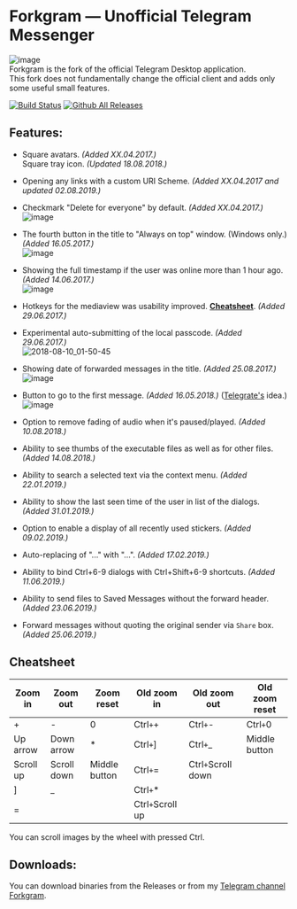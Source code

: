 # Forkgram — Unofficial Telegram Messenger
![image](https://user-images.githubusercontent.com/4051126/43634235-402a8b74-9714-11e8-85c0-8ceb0844a3b0.png)  
Forkgram is the fork of the official Telegram Desktop application.  
This fork does not fundamentally change the official client and adds only some useful small features.  

[![Build Status](https://github.com/Forkgram/tdesktop/workflows/Windows./badge.svg)](https://github.com/Forkgram/tdesktop/actions)
[![Github All Releases](https://img.shields.io/github/downloads/Forkgram/tdesktop/total.svg)](https://github.com/Forkgram/tdesktop/releases)

## Features:
- Square avatars. *(Added XX.04.2017.)*  
Square tray icon. *(Updated 18.08.2018.)*

- Opening any links with a custom URI Scheme. *(Added XX.04.2017 and updated 02.08.2019.)*  

- Checkmark "Delete for everyone" by default. *(Added XX.04.2017.)*  
![image](https://user-images.githubusercontent.com/4051126/43633718-bee9dd4a-9712-11e8-8b24-57822bd20c04.png)

- The fourth button in the title to "Always on top" window. (Windows only.) *(Added 16.05.2017.)*  
![image](https://user-images.githubusercontent.com/4051126/43633763-d441eaa2-9712-11e8-8fb1-1e9e37af1d5e.png)

- Showing the full timestamp if the user was online more than 1 hour ago. *(Added 14.06.2017.)*  
![image](https://user-images.githubusercontent.com/4051126/27127613-5ead16c2-5104-11e7-8be0-f231b4bc3f6b.png)

- Hotkeys for the mediaview was usability improved. [**Cheatsheet**](#cheatsheet). *(Added 29.06.2017.)*  

- Experimental auto-submitting of the local passcode. *(Added 29.06.2017.)*  
![2018-08-10_01-50-45](https://user-images.githubusercontent.com/4051126/43930001-e5d1c1e8-9c3f-11e8-9ddd-ff1a60518d91.gif)

- Showing date of forwarded messages in the title. *(Added 25.08.2017.)*  
![image](https://user-images.githubusercontent.com/4051126/30046488-c94deb14-9213-11e7-8b2b-397ad6dbe6f7.png)

- Button to go to the first message. *(Added 16.05.2018.)* ([Telegrate's](https://github.com/Sea-n/tdesktop) idea.)  
![image](https://user-images.githubusercontent.com/4051126/40266489-7a31a1c8-5b54-11e8-868e-3c9877e0d6ff.png)

- Option to remove fading of audio when it's paused/played. *(Added 10.08.2018.)*  

- Ability to see thumbs of the executable files as well as for other files. *(Added 14.08.2018.)*  

- Ability to search a selected text via the context menu. *(Added 22.01.2019.)*  

- Ability to show the last seen time of the user in list of the dialogs. *(Added 31.01.2019.)*  

- Option to enable a display of all recently used stickers. *(Added 09.02.2019.)*  

- Auto-replacing of "..." with "…". *(Added 17.02.2019.)*  

- Ability to bind Ctrl+6-9 dialogs with Ctrl+Shift+6-9 shortcuts. *(Added 11.06.2019.)*  

- Ability to send files to Saved Messages without the forward header. *(Added 23.06.2019.)*  

- Forward messages without quoting the original sender via `Share` box. *(Added 25.06.2019.)*  



## Cheatsheet

| Zoom in           | Zoom out           | Zoom reset         | Old zoom in           | Old zoom out           | Old zoom reset         |
|----------------|-----------------|------------------|----------------|-----------------|------------------|
| +     | -             | 0                | Ctrl`+`+     | Ctrl`+`-             | Ctrl`+`0                |
| Up arrow     | Down arrow               |  *               | Ctrl`+`]     | Ctrl`+`_               |  Middle button              |
| Scroll up     | Scroll down              | Middle button                 | Ctrl`+`=     | Ctrl`+`Scroll down              |                    |
| ]     | _             |                  | Ctrl`+`*     |                 |                  |
| =     |              |                  | Ctrl`+`Scroll up         |              |                  |

You can scroll images by the wheel with pressed Ctrl.

## Downloads:
You can download binaries from the Releases or from my [Telegram channel Forkgram](https://t.me/forkgram).
